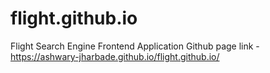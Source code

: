 # flight.github.io
Flight Search Engine Frontend Application
Github page link - https://ashwary-jharbade.github.io/flight.github.io/ 
